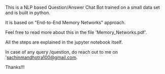 This is a NLP based Question/Answer Chat Bot trained on a small data set and is built in python.

It is based on "End-to-End Memory Networks" approach.

Feel free to read more about this in the file 'Memory_Networks.pdf'.

All the steps are explained in the jupyter notebook itself.

In case of any query /question, do reach out to me on 'sachinmandhotra100@gmail.com.

Thanks!!!